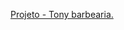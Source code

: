 
<a href= "https://alessandroespinola.github.io/projeto-bikcraft/" > Projeto - Tony barbearia. </a> 
